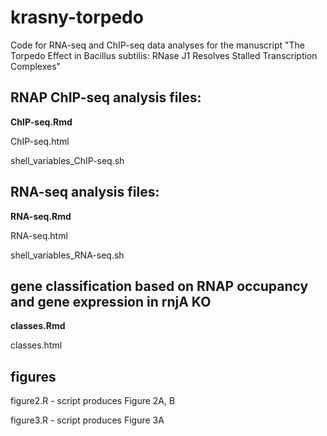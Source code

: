 # krasny-torpedo
Code for RNA-seq and ChIP-seq data analyses for the manuscript "The Torpedo Effect in Bacillus subtilis: RNase J1 Resolves Stalled Transcription Complexes"

## RNAP ChIP-seq analysis files:
**ChIP-seq.Rmd**

ChIP-seq.html

shell_variables_ChIP-seq.sh

## RNA-seq analysis files:
**RNA-seq.Rmd** 

RNA-seq.html 

shell_variables_RNA-seq.sh

## gene classification based on RNAP occupancy and gene expression in rnjA KO
**classes.Rmd**

classes.html

## figures
figure2.R - script produces Figure 2A, B

figure3.R - script produces Figure 3A